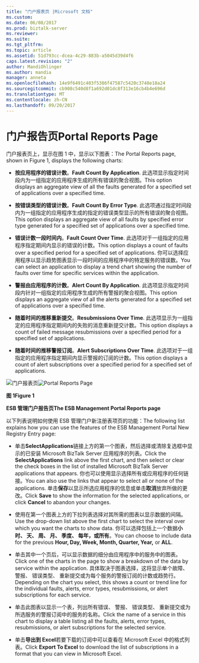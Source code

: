```yaml
---
title: "门户报表页 |Microsoft 文档"
ms.custom: 
ms.date: 06/08/2017
ms.prod: biztalk-server
ms.reviewer: 
ms.suite: 
ms.tgt_pltfrm: 
ms.topic: article
ms.assetid: 51d793cc-dcea-4c29-883b-a5045d39d4f6
caps.latest.revision: "2"
author: MandiOhlinger
ms.author: mandia
manager: anneta
ms.openlocfilehash: 14e9f6491c403f5386f47587c5420c3748e18a24
ms.sourcegitcommit: cb908c540d8f1a692d01dc8f313e16cb4b4e696d
ms.translationtype: MT
ms.contentlocale: zh-CN
ms.lasthandoff: 09/20/2017
---
```

# <a name="portal-reports-page"></a><span data-ttu-id="9ac52-102">门户报告页</span><span class="sxs-lookup"><span data-stu-id="9ac52-102">Portal Reports Page</span></span>
<span data-ttu-id="9ac52-103">门户报表页上，显示在图 1 中，显示以下图表：</span><span class="sxs-lookup"><span data-stu-id="9ac52-103">The Portal Reports page, shown in Figure 1, displays the following charts:</span></span>  
  
-   <span data-ttu-id="9ac52-104">**按应用程序的错误计数**。</span><span class="sxs-lookup"><span data-stu-id="9ac52-104">**Fault Count By Application**.</span></span> <span data-ttu-id="9ac52-105">此选项显示指定时间段内为一组指定的应用程序生成的所有错误的聚合视图。</span><span class="sxs-lookup"><span data-stu-id="9ac52-105">This option displays an aggregate view of all the faults generated for a specified set of applications over a specified time.</span></span>  
  
-   <span data-ttu-id="9ac52-106">**按错误类型的错误计数**。</span><span class="sxs-lookup"><span data-stu-id="9ac52-106">**Fault Count By Error Type**.</span></span> <span data-ttu-id="9ac52-107">此选项通过指定时间段内为一组指定的应用程序生成的指定的错误类型显示的所有错误的聚合视图。</span><span class="sxs-lookup"><span data-stu-id="9ac52-107">This option displays an aggregate view of all faults by specified error type generated for a specified set of applications over a specified time.</span></span>  
  
-   <span data-ttu-id="9ac52-108">**错误计数一段时间内**。</span><span class="sxs-lookup"><span data-stu-id="9ac52-108">**Fault Count Over Time**.</span></span> <span data-ttu-id="9ac52-109">此选项对于一组指定的应用程序指定期间内显示的错误的计数。</span><span class="sxs-lookup"><span data-stu-id="9ac52-109">This option displays a count of faults over a specified period for a specified set of applications.</span></span> <span data-ttu-id="9ac52-110">你可以选择应用程序以显示趋势图表显示一段时间的应用程序中的特定服务的错误数。</span><span class="sxs-lookup"><span data-stu-id="9ac52-110">You can select an application to display a trend chart showing the number of faults over time for specific services within the application.</span></span>  
  
-   <span data-ttu-id="9ac52-111">**警报由应用程序的计数**。</span><span class="sxs-lookup"><span data-stu-id="9ac52-111">**Alert Count By Application**.</span></span> <span data-ttu-id="9ac52-112">此选项显示指定时间段内针对一组指定的应用程序生成的所有警报的聚合视图。</span><span class="sxs-lookup"><span data-stu-id="9ac52-112">This option displays an aggregate view of all the alerts generated for a specified set of applications over a specified time.</span></span>  
  
-   <span data-ttu-id="9ac52-113">**随着时间的推移重新提交**。</span><span class="sxs-lookup"><span data-stu-id="9ac52-113">**Resubmissions Over Time**.</span></span> <span data-ttu-id="9ac52-114">此选项显示为一组指定的应用程序指定期间内的失败的消息重新提交计数。</span><span class="sxs-lookup"><span data-stu-id="9ac52-114">This option displays a count of failed message resubmissions over a specified period for a specified set of applications.</span></span>  
  
-   <span data-ttu-id="9ac52-115">**随着时间的推移警报订阅**。</span><span class="sxs-lookup"><span data-stu-id="9ac52-115">**Alert Subscriptions Over Time**.</span></span> <span data-ttu-id="9ac52-116">此选项对于一组指定的应用程序指定期间内显示警报的订阅的计数。</span><span class="sxs-lookup"><span data-stu-id="9ac52-116">This option displays a count of alert subscriptions over a specified period for a specified set of applications.</span></span>  
  
 <span data-ttu-id="9ac52-117">![门户报表页](../esb-toolkit/media/portalreportspage.gif "PortalReportsPage")</span><span class="sxs-lookup"><span data-stu-id="9ac52-117">![Portal Reports Page](../esb-toolkit/media/portalreportspage.gif "PortalReportsPage")</span></span>  
  
 <span data-ttu-id="9ac52-118">**图 1**</span><span class="sxs-lookup"><span data-stu-id="9ac52-118">**Figure 1**</span></span>  
  
 <span data-ttu-id="9ac52-119">**ESB 管理门户报告页**</span><span class="sxs-lookup"><span data-stu-id="9ac52-119">**The ESB Management Portal Reports page**</span></span>  
  
 <span data-ttu-id="9ac52-120">以下列表说明如何使用 ESB 管理门户新注册表项页的功能：</span><span class="sxs-lookup"><span data-stu-id="9ac52-120">The following list explains how you can use the features of the ESB Management Portal New Registry Entry page:</span></span>  
  
-   <span data-ttu-id="9ac52-121">单击**SelectApplications**链接上方的第一个图表，然后选择或清除复选框中显示的已安装 Microsoft BizTalk Server 应用程序的列表。</span><span class="sxs-lookup"><span data-stu-id="9ac52-121">Click the **SelectApplications** link above the first chart, and then select or clear the check boxes in the list of installed Microsoft BizTalk Server applications that appears.</span></span> <span data-ttu-id="9ac52-122">你也可以使用显示选择所有或应用程序的任何链接。</span><span class="sxs-lookup"><span data-stu-id="9ac52-122">You can also use the links that appear to select all or none of the applications.</span></span> <span data-ttu-id="9ac52-123">单击**保存**以显示所选应用程序的信息或单击**取消**放弃所做的更改。</span><span class="sxs-lookup"><span data-stu-id="9ac52-123">Click **Save** to show the information for the selected applications, or click **Cancel** to abandon your changes.</span></span>  
  
-   <span data-ttu-id="9ac52-124">使用在第一个图表上方的下拉列表选择对其所需的图表以显示数据的间隔。</span><span class="sxs-lookup"><span data-stu-id="9ac52-124">Use the drop-down list above the first chart to select the interval over which you want the charts to show data.</span></span> <span data-ttu-id="9ac52-125">你可以选择包括上一个数据**小时、 天、 周、 月、 季度、 每年，**或**所有**。</span><span class="sxs-lookup"><span data-stu-id="9ac52-125">You can choose to include data for the previous **Hour, Day, Week, Month, Quarter, Year,** or **ALL**.</span></span>  
  
-   <span data-ttu-id="9ac52-126">单击其中一个页后，可以显示数据的细分由应用程序中的服务中的图表。</span><span class="sxs-lookup"><span data-stu-id="9ac52-126">Click one of the charts in the page to show a breakdown of the data by service within the application.</span></span> <span data-ttu-id="9ac52-127">具体取决于图表选择，这将显示单个故障、 警报、 错误类型、 重新提交或为每个服务的警报订阅的计数或趋势行。</span><span class="sxs-lookup"><span data-stu-id="9ac52-127">Depending on the chart you select, this shows a count or trend line for the individual faults, alerts, error types, resubmissions, or alert subscriptions for each service.</span></span>  
  
-   <span data-ttu-id="9ac52-128">单击此图表以显示一个表，列出所有错误、 警报、 错误类型、 重新提交或为所选服务的警报订阅中的服务的名称。</span><span class="sxs-lookup"><span data-stu-id="9ac52-128">Click the name of a service in this chart to display a table listing all the faults, alerts, error types, resubmissions, or alert subscriptions for the selected service.</span></span>  
  
-   <span data-ttu-id="9ac52-129">单击**导出到 Excel**若要下载的订阅中可以查看在 Microsoft Excel 中的格式列表。</span><span class="sxs-lookup"><span data-stu-id="9ac52-129">Click **Export To Excel** to download the list of subscriptions in a format that you can view in Microsoft Excel.</span></span>